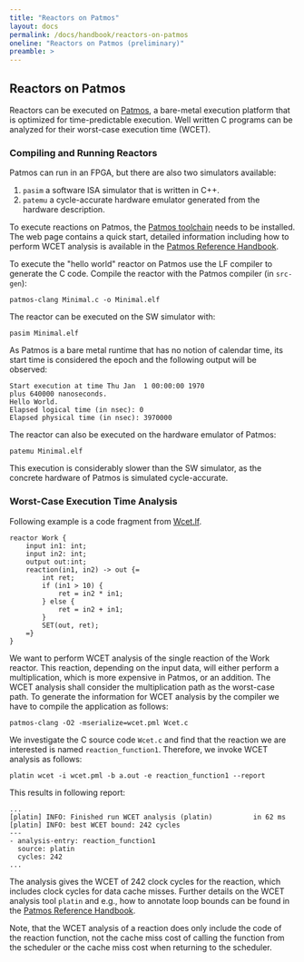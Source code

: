 ```yaml
---
title: "Reactors on Patmos"
layout: docs
permalink: /docs/handbook/reactors-on-patmos
oneline: "Reactors on Patmos (preliminary)"
preamble: >
---
```


## Reactors on Patmos

Reactors can be executed on [Patmos](https://github.com/t-crest/patmos), a bare-metal execution platform
that is optimized for time-predictable execution. Well written C programs can be analyzed for their
worst-case execution time (WCET).

### Compiling and Running Reactors

Patmos can run in an FPGA, but there are also two
simulators available:

1. `pasim` a software ISA simulator that is written in C++.
2. `patemu` a cycle-accurate hardware emulator generated from the hardware description.

To execute reactions on Patmos, the [Patmos toolchain](https://github.com/t-crest/patmos) needs
to be installed. The web page contains a quick start, detailed information including how to
perform WCET analysis is available in the
[Patmos Reference Handbook](http://patmos.compute.dtu.dk/patmos_handbook.pdf).

To execute the "hello world" reactor on Patmos use the LF compiler to generate the C code.
Compile the reactor with the Patmos compiler (in `src-gen`):

    patmos-clang Minimal.c -o Minimal.elf

The reactor can be executed on the SW simulator with:

    pasim Minimal.elf

As Patmos is a bare metal runtime that has no notion of calendar time, its start time
is considered the epoch and the following output will be observed:

```
Start execution at time Thu Jan  1 00:00:00 1970
plus 640000 nanoseconds.
Hello World.
Elapsed logical time (in nsec): 0
Elapsed physical time (in nsec): 3970000
```

The reactor can also be executed on the hardware emulator of Patmos:

    patemu Minimal.elf

This execution is considerably slower than the SW simulator, as the concrete hardware
of Patmos is simulated cycle-accurate.

### Worst-Case Execution Time Analysis

Following example is a code fragment from
[Wcet.lf](https://github.com/lf-lang/lingua-franca/blob/master/xtext/org.icyphy.linguafranca/src/test/C/src/Wcet.lf).

```lf-c
reactor Work {
    input in1: int;
    input in2: int;
    output out:int;
    reaction(in1, in2) -> out {=
    	int ret;
    	if (in1 > 10) {
    		ret = in2 * in1;
    	} else {
    		ret = in2 + in1;
    	}
        SET(out, ret);
    =}
}
```

We want to perform WCET analysis of the single reaction of the Work reactor.
This reaction, depending on the input data, will either perform a multiplication,
which is more expensive in Patmos, or an addition. The WCET analysis shall consider
the multiplication path as the worst-case path. To generate the information for
WCET analysis by the compiler we have to compile the application as follows:

    patmos-clang -O2 -mserialize=wcet.pml Wcet.c

We investigate the C source code `Wcet.c` and find that the reaction we
are interested is named `reaction_function1`. Therefore, we invoke WCET analysis
as follows:

    platin wcet -i wcet.pml -b a.out -e reaction_function1 --report

This results in following report:

```
...
[platin] INFO: Finished run WCET analysis (platin)          in 62 ms
[platin] INFO: best WCET bound: 242 cycles
---
- analysis-entry: reaction_function1
  source: platin
  cycles: 242
...
```

The analysis gives the WCET of 242 clock cycles for the reaction,
which includes clock cycles for data cache misses.
Further details on the WCET analysis
tool `platin` and e.g., how to annotate loop bounds can be found in the
[Patmos Reference Handbook](http://patmos.compute.dtu.dk/patmos_handbook.pdf).

Note, that the WCET analysis of a reaction does only include the code of the
reaction function, not the cache miss cost of calling the function from
the scheduler or the cache miss cost when returning to the scheduler.
